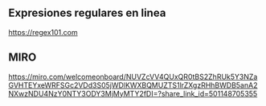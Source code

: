
Expresiones regulares en linea
-------------------------------
https://regex101.com

MIRO
---- 
https://miro.com/welcomeonboard/NUVZcVV4QUxQR0tBS2ZhRUk5Y3NZaGVHTEYxeWRFSGc2VDd3S05jWDlKWXBQMUZTS1lrZXgzRHhBWDB5anA2NXwzNDU4NzY0NTY3ODY3MjMyMTY2fDI=?share_link_id=501148705355